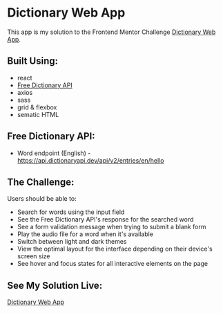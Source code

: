 # Dictionary Web App

This app is my solution to the Frontend Mentor Challenge [Dictionary Web App](https://www.frontendmentor.io/challenges/dictionary-web-app-h5wwnyuKFL).

## Built Using:

- react
- [Free Dictionary API](https://dictionaryapi.dev/)
- axios 
- sass
- grid & flexbox
- sematic HTML

## Free Dictionary API:

- Word endpoint (English) - https://api.dictionaryapi.dev/api/v2/entries/en/hello

## The Challenge:

Users should be able to:

- Search for words using the input field
- See the Free Dictionary API's response for the searched word
- See a form validation message when trying to submit a blank form
- Play the audio file for a word when it's available
- Switch between light and dark themes
- View the optimal layout for the interface depending on their device's screen size
- See hover and focus states for all interactive elements on the page

## See My Solution Live:
[Dictionary Web App](https://fem-dictionary-web-app.netlify.app/)